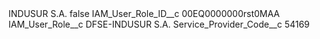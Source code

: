 <?xml version="1.0" encoding="UTF-8"?>
<CustomMetadata xmlns="http://soap.sforce.com/2006/04/metadata" xmlns:xsi="http://www.w3.org/2001/XMLSchema-instance" xmlns:xsd="http://www.w3.org/2001/XMLSchema">
    <label>INDUSUR S.A.</label>
    <protected>false</protected>
    <values>
        <field>IAM_User_Role_ID__c</field>
        <value xsi:type="xsd:string">00EQ0000000rst0MAA</value>
    </values>
    <values>
        <field>IAM_User_Role__c</field>
        <value xsi:type="xsd:string">DFSE-INDUSUR S.A.</value>
    </values>
    <values>
        <field>Service_Provider_Code__c</field>
        <value xsi:type="xsd:string">54169</value>
    </values>
</CustomMetadata>
